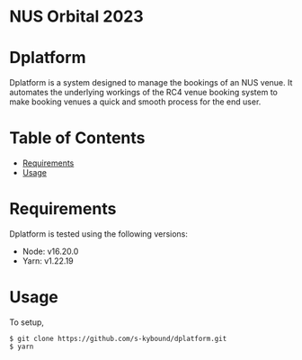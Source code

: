 # **NUS Orbital 2023**

# Dplatform

Dplatform is a system designed to manage the bookings of an NUS venue. It automates the underlying workings of the RC4 venue booking system to make booking venues a quick and smooth process for the end user.

# Table of Contents

- [Requirements](#requirements)
- [Usage](#usage)

# Requirements

Dplatform is tested using the following versions:

- Node: v16.20.0
- Yarn: v1.22.19

# Usage

To setup,

```{.}
$ git clone https://github.com/s-kybound/dplatform.git
$ yarn
```